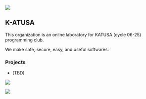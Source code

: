 ![](https://capsule-render.vercel.app/api?type=waving&color=8897FF&height=100&section=header)

## K-ATUSA

This organization is an online laboratory for KATUSA (cycle 06-25) programming club.  

We make safe, secure, easy, and useful softwares.

### Projects

- (TBD)

![](https://ets-readme-counter.vercel.app/view?startdate=20250304&enddate=20260903)

![](https://capsule-render.vercel.app/api?type=waving&color=8897FF&height=100&section=footer)
